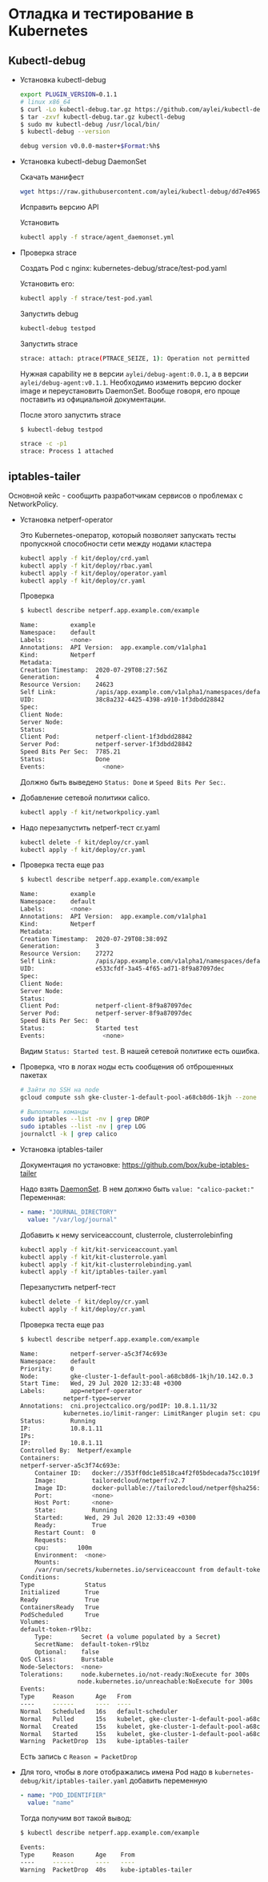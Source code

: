 # Отладка и тестирование в Kubernetes

## Kubectl-debug

- Установка kubectl-debug

    ```bash
    export PLUGIN_VERSION=0.1.1
    # linux x86_64
    $ curl -Lo kubectl-debug.tar.gz https://github.com/aylei/kubectl-debug/releases/download/v${PLUGIN_VERSION}/kubectl-debug_${PLUGIN_VERSION}_linux_amd64.tar.gz
    $ tar -zxvf kubectl-debug.tar.gz kubectl-debug
    $ sudo mv kubectl-debug /usr/local/bin/
    $ kubectl-debug --version
    
    debug version v0.0.0-master+$Format:%h$
    ```

- Установка kubectl-debug DaemonSet  

    Скачать манифест

    ```bash
    wget https://raw.githubusercontent.com/aylei/kubectl-debug/dd7e4965e4ae5c4f53e6cf9fd17acc964274ca5c/scripts/agent_daemonset.yml
    ```

    Исправить версию API

    Установить

    ```bash
    kubectl apply -f strace/agent_daemonset.yml
    ```

- Проверка strace

    Создать Pod с nginx: kubernetes-debug/strace/test-pod.yaml

    Установить его:

    ```bash
    kubectl apply -f strace/test-pod.yaml
    ```

    Запустить debug

    ```bash
    kubectl-debug testpod
    ```

    Запустить strace

    ```bash
    strace: attach: ptrace(PTRACE_SEIZE, 1): Operation not permitted
    ```

    Нужная capability не в версии `aylei/debug-agent:0.0.1`, а в версии `aylei/debug-agent:v0.1.1`.
    Необходимо изменить версию docker image и переустановить DaemonSet.
    Вообще говоря, его проще поставить из официальной документации.

    После этого запустить strace

    ```bash
    $ kubectl-debug testpod

    strace -c -p1
    strace: Process 1 attached
    ```

## iptables-tailer

Основной кейс - сообщить разработчикам сервисов о проблемах с NetworkPolicy.

- Установка netperf-operator

    Это Kubernetes-оператор, который позволяет запускать тесты пропускной
способности сети между нодами кластера

    ```bash
    kubectl apply -f kit/deploy/crd.yaml
    kubectl apply -f kit/deploy/rbac.yaml
    kubectl apply -f kit/deploy/operator.yaml
    kubectl apply -f kit/deploy/cr.yaml
    ```

    Проверка

    ```bash
    $ kubectl describe netperf.app.example.com/example

    Name:         example
    Namespace:    default
    Labels:       <none>
    Annotations:  API Version:  app.example.com/v1alpha1
    Kind:         Netperf
    Metadata:
    Creation Timestamp:  2020-07-29T08:27:56Z
    Generation:          4
    Resource Version:    24623
    Self Link:           /apis/app.example.com/v1alpha1/namespaces/default/netperfs/example
    UID:                 38c8a232-4425-4398-a910-1f3dbdd28842
    Spec:
    Client Node:  
    Server Node:  
    Status:
    Client Pod:          netperf-client-1f3dbdd28842
    Server Pod:          netperf-server-1f3dbdd28842
    Speed Bits Per Sec:  7785.21
    Status:              Done
    Events:                <none>
    ```

    Должно быть выведено `Status: Done` и `Speed Bits Per Sec:`.

- Добавление сетевой политики calico.

    ```bash
    kubectl apply -f kit/networkpolicy.yaml
    ```

- Надо перезапустить netperf-тест cr.yaml

    ```bash
    kubectl delete -f kit/deploy/cr.yaml 
    kubectl apply -f kit/deploy/cr.yaml
    ```
- Проверка теста еще раз

    ```bash
    $ kubectl describe netperf.app.example.com/example

    Name:         example
    Namespace:    default
    Labels:       <none>
    Annotations:  API Version:  app.example.com/v1alpha1
    Kind:         Netperf
    Metadata:
    Creation Timestamp:  2020-07-29T08:38:09Z
    Generation:          3
    Resource Version:    27272
    Self Link:           /apis/app.example.com/v1alpha1/namespaces/default/netperfs/example
    UID:                 e533cfdf-3a45-4f65-ad71-8f9a87097dec
    Spec:
    Client Node:  
    Server Node:  
    Status:
    Client Pod:          netperf-client-8f9a87097dec
    Server Pod:          netperf-server-8f9a87097dec
    Speed Bits Per Sec:  0
    Status:              Started test
    Events:                <none>
    ```

    Видим `Status: Started test`. В нашей сетевой политике есть ошибка.

- Проверка, что в логах ноды есть сообщения об отброшенных пакетах

    ```bash
    # Зайти по SSH на node
    gcloud compute ssh gke-cluster-1-default-pool-a68cb8d6-1kjh --zone us-east1-b

    # Выполнить команды
    sudo iptables --list -nv | grep DROP
    sudo iptables --list -nv | grep LOG
    journalctl -k | grep calico
    ```

- Установка iptables-tailer

    Документация по установке: https://github.com/box/kube-iptables-tailer

    Надо взять [DaemonSet](https://github.com/express42/otus-platform-snippets/blob/master/Module-03/Debugging/iptables-tailer.yaml). 
    В нем должно быть `value: "calico-packet:"`
    Переменная:

    ```yaml
    - name: "JOURNAL_DIRECTORY"
      value: "/var/log/journal"
    ``` 

    Добавить к нему serviceaccount, clusterrole, clusterrolebinfing


    ```bash
    kubectl apply -f kit/kit-serviceaccount.yaml
    kubectl apply -f kit/kit-clusterrole.yaml
    kubectl apply -f kit/kit-clusterrolebinding.yaml
    kubectl apply -f kit/iptables-tailer.yaml
    ```
    
    Перезапустить netperf-тест

    ```bash
    kubectl delete -f kit/deploy/cr.yaml 
    kubectl apply -f kit/deploy/cr.yaml
    ```

    Проверка теста еще раз

    ```bash
    $ kubectl describe netperf.app.example.com/example

    Name:         netperf-server-a5c3f74c693e
    Namespace:    default
    Priority:     0
    Node:         gke-cluster-1-default-pool-a68cb8d6-1kjh/10.142.0.3
    Start Time:   Wed, 29 Jul 2020 12:33:48 +0300
    Labels:       app=netperf-operator
                netperf-type=server
    Annotations:  cni.projectcalico.org/podIP: 10.8.1.11/32
                kubernetes.io/limit-ranger: LimitRanger plugin set: cpu request for container netperf-server-a5c3f74c693e
    Status:       Running
    IP:           10.8.1.11
    IPs:
    IP:           10.8.1.11
    Controlled By:  Netperf/example
    Containers:
    netperf-server-a5c3f74c693e:
        Container ID:   docker://353ff0dc1e8518ca4f2f05bdecada75cc1019f8bbb2b0c6a3df05d7af3976c7d
        Image:          tailoredcloud/netperf:v2.7
        Image ID:       docker-pullable://tailoredcloud/netperf@sha256:0361f1254cfea87ff17fc1bd8eda95f939f99429856f766db3340c8cdfed1cf1
        Port:           <none>
        Host Port:      <none>
        State:          Running
        Started:      Wed, 29 Jul 2020 12:33:49 +0300
        Ready:          True
        Restart Count:  0
        Requests:
        cpu:        100m
        Environment:  <none>
        Mounts:
        /var/run/secrets/kubernetes.io/serviceaccount from default-token-r9lbz (ro)
    Conditions:
    Type              Status
    Initialized       True 
    Ready             True 
    ContainersReady   True 
    PodScheduled      True 
    Volumes:
    default-token-r9lbz:
        Type:        Secret (a volume populated by a Secret)
        SecretName:  default-token-r9lbz
        Optional:    false
    QoS Class:       Burstable
    Node-Selectors:  <none>
    Tolerations:     node.kubernetes.io/not-ready:NoExecute for 300s
                    node.kubernetes.io/unreachable:NoExecute for 300s
    Events:
    Type     Reason      Age   From                                               Message
    ----     ------      ----  ----                                               -------
    Normal   Scheduled   16s   default-scheduler                                  Successfully assigned default/netperf-server-a5c3f74c693e to gke-cluster-1-default-pool-a68cb8d6-1kjh
    Normal   Pulled      15s   kubelet, gke-cluster-1-default-pool-a68cb8d6-1kjh  Container image "tailoredcloud/netperf:v2.7" already present on machine
    Normal   Created     15s   kubelet, gke-cluster-1-default-pool-a68cb8d6-1kjh  Created container netperf-server-a5c3f74c693e
    Normal   Started     15s   kubelet, gke-cluster-1-default-pool-a68cb8d6-1kjh  Started container netperf-server-a5c3f74c693e
    Warning  PacketDrop  13s   kube-iptables-tailer                               Packet dropped when receiving traffic from 10.8.2.8
    ```

    Есть запись c `Reason = PacketDrop`

- Для того, чтобы в логе отображались имена Pod надо в `kubernetes-debug/kit/iptables-tailer.yaml` добавить переменную

    ```yaml
    - name: "POD_IDENTIFIER"
      value: "name"
    ```

    Тогда получим вот такой вывод:

    ```bash
    $ kubectl describe netperf.app.example.com/example

    Events:
    Type     Reason      Age    From                                               Message
    ----     ------      ----   ----                                               -------
    Warning  PacketDrop  40s    kube-iptables-tailer                               Packet dropped when receiving traffic from netperf-client-a5c3f74c693e (10.8.2.8)
    ```